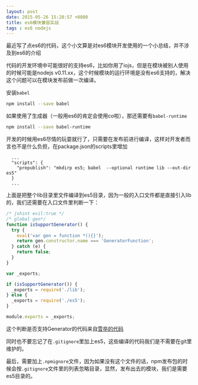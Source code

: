 ```yaml
---
layout: post
date: 2015-05-26 15:28:57 +0800
title: es6模块兼容实战
tags : es6 nodejs
---
```


最近写了点es6的代码，这个小文算是对es6模块开发使用的一个小总结，并不涉及到es6的介绍

代码的开发环境中可能很好的支持es6，比如你用了iojs，但是在模块被别人使用的时候可能是nodejs
v0.11.xx，这个时候模块的运行环境是没有es6支持的，解决这个问题可以在模块发布前做一次编译。

安装`babel`

```bash
npm install --save babel
```
如果使用了生成器（一般用es6的肯定会使用co啦），那还需要有`babel-runtime`

```bash
npm install --save babel-runtime
```

开发的时候用es6尽情的玩耍就行了，只需要在发布前进行编译，这样对开发者而言也不是什么负担，在package.json的scripts里增加

```
  ...
  "scripts": {
    "prepublish": "mkdirp es5; babel  --optional runtime lib --out-dir es5"
  }
  ...
```

上面是把整个lib目录里文件编译到es5目录，因为一般的入口文件都是直接引入lib的，我们还需要在入口文件里判断一下：

```javascript
/* jshint evil:true */
/* global gen*/
function isSupportGenerator() {
  try {
    eval('var gen = function *(){}');
    return gen.constructor.name === 'GeneratorFunction';
  } catch (e) {
    return false;
  }
}

var _exports;

if (isSupportGenerator()) {
  _exports = require('./lib');
} else {
  _exports = require('./es5');
}

module.exports = _exports;
```
这个判断是否支持Generator的代码来自[雪卒的代码](https://github.com/luckydrq/node-generator-detector)

同时也不要忘记了在`.gitignore`里加上es5，这些编译的代码我们是不需要在git里维护的。

最后，需要加上`.npmignore`文件，因为如果没有这个文件的话，npm发布包的时候会按`.gitignore`文件里的列表忽略目录，显然，发布出去的模块，我们是需要es5目录的。
